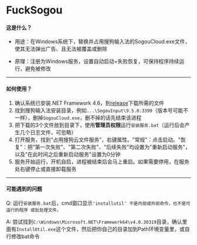 # FuckSogou

#### 这是什么？

- 用途：在Windows系统下，替换并占用搜狗输入法的SogouCloud.exe文件，使其无法弹出广告、且无法被覆盖或删除

- 原理：注册为Windows服务，设置自动启动+失败恢复，可保持程序持续运行，避免被修改

***

#### 如何使用？

1. 确认系统已安装.NET Framework 4.6，到[release](https://github.com/xyh20180101/WlBot/releases)下载所需的文件
2. 找到搜狗输入法安装目录，例如```...\SogouInput\9.5.0.3399```（版本号可能不一样），删掉```SogouCloud.exe```，删不掉的话先结束该进程
3. 把下载的3个文件放到目录下，使用**管理员权限**运行```安装服务.bat```（运行后会产生几个日志文件，可忽略）
4. 打开服务，找到“占用搜狗云文件服务”，右键属性。"常规"：点击启动。"恢复"：把"第一次失败"、"第二次失败"、"后续失败"均设置为"重新启动服务"，以及"在此时间之后重新启动服务"设置为0分钟
5. 服务开始运行，开机自启，进程被结束后会马上重启。如果需要停用，在服务处右键停止或直接卸载服务

***

#### 可能遇到的问题

Q: 运行```安装服务.bat```后，cmd窗口显示```'installutil' 不是内部或外部命令，也不是可运行的程序
或批处理文件。```

A: 尝试找到```C:\Windows\Microsoft.NET\Framework64\v4.0.30319```目录，确认里面有```InstallUtil.exe```这个文件，然后把你自己的目录加到Path环境变量里，或自行修改bat命令